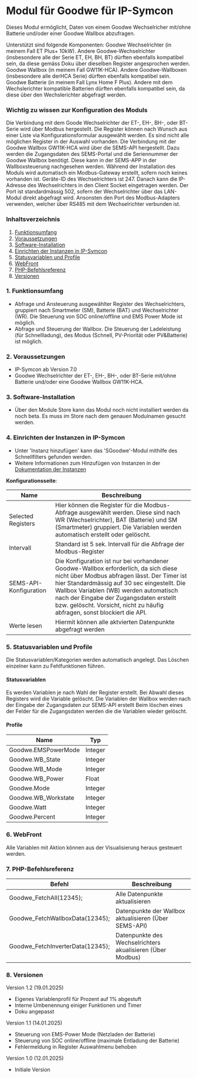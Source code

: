 # Modul für Goodwe für IP-Symcon
Dieses Modul ermöglicht, Daten von einem Goodwe Wechselricher mit/ohne Batterie und/oder einer Goodwe Wallbox abzufragen. 

Unterstützt sind folgende Komponenten:
Goodwe Wechselrichter (in meinem Fall ET Plus+ 10kW). Andere Goodwe-Wechselrichter (insbesondere alle der Serie ET, EH, BH, BT) dürften ebenfalls kompatibel sein, da diese gemäss Doku über dieselben Register angesprochen werden.
Goodwe Wallbox (in meinem Fall GW11K-HCA). Andere Goodwe-Wallboxen (insbesondere alle derHCA Serie) dürften ebenfalls kompatibel sein.
Goodwe Batterie (in meinem Fall Lynx Home F Plus). Andere mit dem Wechslerichter kompatible Batterien dürften ebenfalls kompatibel sein, da diese über den Wechslerichter abgefragt werden.


### Wichtig zu wissen zur Konfiguration des Moduls
Die Verbindung mit dem Goode Wechselrichter der ET-, EH-, BH-, oder BT-Serie  wird über Modbus hergestellt. Die Register können nach Wunsch aus einer Liste via Konfigurationsformular ausgewählt werden. Es sind nicht alle möglichen Register in der Auswahl vorhanden.
Die Verbindung mit der Goodwe Wallbox GW11K-HCA wird über die SEMS-API hergestellt. Dazu werden die Zugangsdaten des SEMS-Portal und die Seriennummer der Goodwe Wallbox benötigt. Diese kann in der SEMS-APP in der Wallboxsteuerung nachgesehen werden.
Während der Installation des Moduls wird automatisch ein Modbus-Gateway erstellt, sofern noch keines vorhanden ist. Geräte-ID des Wechselrichters ist 247.
Danach kann die IP-Adresse des Wechselrichters in den Client Socket eingetragen werden. 
Der Port ist standardmässig 502, sofern der Wechselrichter über das LAN-Modul direkt abgefragt wird. 
Ansonsten den Port des Modbus-Adapters verwenden, welcher über RS485 mit dem Wechselrichter verbunden ist.


### Inhaltsverzeichnis

1. [Funktionsumfang](#1-funktionsumfang)
2. [Voraussetzungen](#2-voraussetzungen)
3. [Software-Installation](#3-software-installation)
4. [Einrichten der Instanzen in IP-Symcon](#4-einrichten-der-instanzen-in-ip-symcon)
5. [Statusvariablen und Profile](#5-statusvariablen-und-profile)
6. [WebFront](#6-webfront)
7. [PHP-Befehlsreferenz](#7-php-befehlsreferenz)
8. [Versionen](#8-versionen)

### 1. Funktionsumfang

* Abfrage und Ansteuerung ausgewählter Register des Wechselrichters, gruppiert nach Smartmeter (SM), Batterie (BAT)  und Wechselrichter (WR). Die Steuerung von SOC online/offline und EMS Power Mode ist möglich.
* Abfrage und Steuerung der Wallbox. Die Steuerung der Ladeleistung (für Schnellladung), des Modus (Schnell, PV-Priorität oder PV&Batterie) ist möglich.

### 2. Voraussetzungen

- IP-Symcon ab Version 7.0
- Goodwe Wechselrichter der ET-, EH-, BH-, oder BT-Serie mit/ohne Batterie und/oder eine Goodwe Wallbox GW11K-HCA.

### 3. Software-Installation

* Über den Module Store kann das Modul noch nicht installiert werden da noch beta. Es muss im Store nach dem genauen Modulnamen gesucht werden.

### 4. Einrichten der Instanzen in IP-Symcon

- Unter 'Instanz hinzufügen' kann das 'SGoodwe'-Modul mithilfe des Schnellfilters gefunden werden.  
- Weitere Informationen zum Hinzufügen von Instanzen in der [Dokumentation der Instanzen](https://www.symcon.de/service/dokumentation/konzepte/instanzen/#Instanz_hinzufügen)

__Konfigurationsseite__:

Name     | Beschreibung
-------- | ------------------
Selected Registers         |  Hier können die Register für die Modbus-Abfrage ausgewählt werden. Diese sind nach WR (Wechselrichter), BAT (Batterie) und SM (Smartmeter) gruppiert. Die Variablen werden automatisch erstellt oder gelöscht.
Intervall                  |  Standard ist 5 sek. Intervall für die Abfrage der Modbus-Register
SEMS-API-Konfiguration     |  Die Konfiguration ist nur bei vorhandener Goodwe-Wallbox erforderlich, da sich diese nicht über Modbus abfragen lässt. Der Timer ist hier Standardmässig auf 30 sec eingestellt. Die Wallbox Variablen (WB) werden automatisch nach der Eingabe der Zugangsdaten erstellt bzw. gelöscht. Vorsicht, nicht zu häufig abfragen, sonst blockiert die API.
Werte lesen                |  Hiermit können alle aktvierten Datenpunkte abgefragt werden

### 5. Statusvariablen und Profile

Die Statusvariablen/Kategorien werden automatisch angelegt. Das Löschen einzelner kann zu Fehlfunktionen führen.

#### Statusvariablen

Es werden Variablen je nach Wahl der Register erstellt. 
Bei Abwahl dieses Registers wird die Variable gelöscht.
Die Variablen der Wallbox werden nach der Eingabe der Zugangsdaten zur SEMS-API erstellt
Beim löschen eines der Felder für die Zugangsdaten werden die die Variablen wieder gelöscht.

#### Profile

Name   | Typ
------ | ------- 
Goodwe.EMSPowerMode     |  Integer 
Goodwe.WB_State         |  Integer  
Goodwe.WB_Mode          |  Integer 
Goodwe.WB_Power         |  Float   
Goodwe.Mode             |  Integer
Goodwe.WB_Workstate     |  Integer
Goodwe.Watt             |  Integer
Goodwe.Percent          |  Integer

### 6. WebFront

Alle Variablen mit Aktion können aus der Visualisierung heraus gesteuert werden.

### 7. PHP-Befehlsreferenz

Befehl   | Beschreibung
------ | -------
Goodwe_FetchAll(12345);         |   Alle Datenpunkte aktualisieren
Goodwe_FetchWallboxData(12345); |   Datenpunkte der Wallbox aktualisieren (Über SEMS-API)
Goodwe_FetchInverterData(12345);|   Datenpunkte des Wechselrichters akualisieren (Über Modbus)

### 8. Versionen

Version 1.2 (19.01.2025)
- Eigenes Variablenprofil für Prozent auf 1% abgestuft
- Interne Umbenennung einiger Funktionen und Timer
- Doku angepasst

Version 1.1 (14.01.2025)
- Steuerung von EMS-Power Mode (Netzladen der Batterie)
- Steuerung von SOC online/offline (maximale Entladung der Batterie)
- Fehlermeldung in Register Auswahlmenu behoben

Version 1.0 (12.01.2025)
- Initiale Version